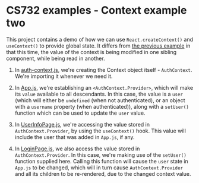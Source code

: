 # CS732 examples - Context example two
This project contains a demo of how we can use `React.createContext()` and `useContext()` to provide global state. It differs from [the previous example](../example-11-context-01) in that this time, the value of the context is being modified in one sibling component, while being read in another.

1. In [auth-context.js](./src/auth-context.js), we're creating the Context object itself - `AuthContext`. We're importing it whenever we need it.

2. In [App.js](./src/App.js), we're establishing an `<AuthContext.Provider>`, which will make its `value` available to all descendants. In this case, the value is a `user` (which will either be `undefined` (when not authenticated), or an object with a `username` property (when authenticated)), along with a `setUser()` function which can be used to update the `user` value.

3. In [UserInfoPage.js](./src/UserInfoPage.js), we're accessing the value stored in `AuthContext.Provider`, by using the `useContext()` hook. This value will include the user that was added in `App.js`, if any.

4. In [LoginPage.js](./src/LoginPage.js), we also access the value stored in `AuthContext.Provider`. In this case, we're making use of the `setUser()` function supplied here. Calling this function will cause the `user` state in `App.js` to be changed, which will in turn cause `AuthContext.Provider` and all its children to be re-rendered, due to the changed context value.